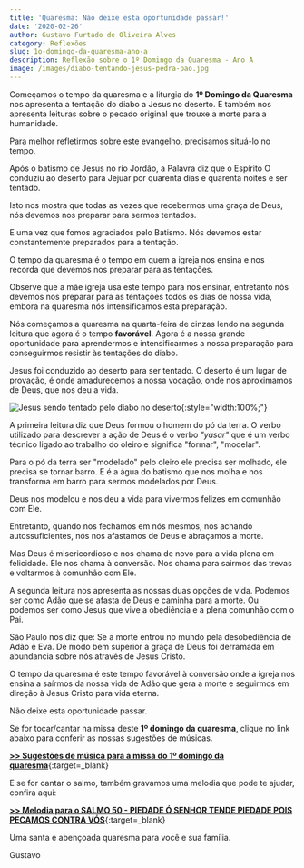 ```yaml
---
title: 'Quaresma: Não deixe esta oportunidade passar!'
date: '2020-02-26'
author: Gustavo Furtado de Oliveira Alves
category: Reflexões
slug: 1o-domingo-da-quaresma-ano-a
description: Reflexão sobre o 1º Domingo da Quaresma - Ano A
image: /images/diabo-tentando-jesus-pedra-pao.jpg
---
```

Começamos o tempo da quaresma e a liturgia do **1º Domingo da Quaresma** nos apresenta a tentação do diabo a Jesus no deserto. E também nos apresenta leituras sobre o pecado original que trouxe a morte para a humanidade.

Para melhor refletirmos sobre este evangelho, precisamos situá-lo no tempo.

Após o batismo de Jesus no rio Jordão, a Palavra diz que o Espírito O conduziu ao deserto para Jejuar por quarenta dias e quarenta noites e ser tentado.

Isto nos mostra que todas as vezes que recebermos uma graça de Deus, nós devemos nos preparar para sermos tentados.

E uma vez que fomos agraciados pelo Batismo. Nós devemos estar constantemente preparados para a tentação.

O tempo da quaresma é o tempo em quem a igreja nos ensina e nos recorda que devemos nos preparar para as tentações.

Observe que a mãe igreja usa este tempo para nos ensinar, entretanto nós devemos nos preparar para as tentações todos os dias de nossa vida, embora na quaresma nós intensificamos esta preparação.

Nós começamos a quaresma na quarta-feira de cinzas lendo na segunda leitura que agora é o tempo **favorável**. Agora é a nossa grande oportunidade para aprendermos e intensificarmos a nossa preparação para conseguirmos resistir às tentações do diabo.

Jesus foi conduzido ao deserto para ser tentado. O deserto é um lugar de provação, é onde amadurecemos a nossa vocação, onde nos aproximamos de Deus, que nos deu a vida.

![Jesus sendo tentado pelo diabo no deserto](/images/diabo-tentando-jesus-pedra-pao.jpg "Jesus sendo tentado pelo diabo no deserto"){:style="width:100%;"}

A primeira leitura diz que Deus formou o homem do pó da terra. O verbo utilizado para descrever a ação de Deus é o verbo *"yasar"* que é um verbo técnico ligado ao trabalho do oleiro e significa "formar", "modelar".

Para o pó da terra ser "modelado" pelo oleiro ele precisa ser molhado, ele precisa se tornar barro. E é a água do batismo que nos molha e nos transforma em barro para sermos modelados por Deus.

Deus nos modelou e nos deu a vida para vivermos felizes em comunhão com Ele.

Entretanto, quando nos fechamos em nós mesmos, nos achando autossuficientes, nós nos afastamos de Deus e abraçamos a morte.

Mas Deus é misericordioso e nos chama de novo para a vida plena em felicidade. Ele nos chama à conversão. Nos chama para sairmos das trevas e voltarmos à comunhão com Ele.

A segunda leitura nos apresenta as nossas duas opções de vida. Podemos ser como Adão que se afasta de Deus e caminha para a morte. Ou podemos ser como Jesus que vive a obediência e a plena comunhão com o Pai.

São Paulo nos diz que: Se a morte entrou no mundo pela desobediência de Adão e Eva. De modo bem superior a graça de Deus foi derramada em abundancia sobre nós através de Jesus Cristo.

O tempo da quaresma é este tempo favorável à conversão onde a igreja nos ensina a saírmos da nossa vida de Adão que gera a morte e seguirmos em direção à Jesus Cristo para vida eterna.

Não deixe esta oportunidade passar.

Se for tocar/cantar na missa deste **1º domingo da quaresma**, clique no link abaixo para conferir as nossas sugestões de músicas.

**[\>> Sugestões de música para a missa do 1º domingo da quaresma](https://musicasparamissa.com.br/sugestoes-para/1o-domingo-da-quaresma-ano-a/)**{:target=_blank}

E se for cantar o salmo, também gravamos uma melodia que pode te ajudar, confira aqui:

**[\>> Melodia para o SALMO 50 - PIEDADE Ó SENHOR TENDE PIEDADE POIS PECAMOS CONTRA VÓS](https://musicasparamissa.com.br/musica/salmo-50-piedade-o-senhor-tende-piedade-pois-pecamos/)**{:target=_blank}

Uma santa e abençoada quaresma para você e sua família.

Gustavo

